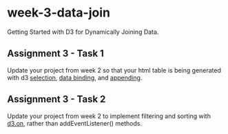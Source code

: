 # week-3-data-join
Getting Started with D3 for Dynamically Joining Data.

## Assignment 3 - Task 1
Update your project from week 2 so that your html table is being generated with d3 [selection](https://github.com/JHU-DataViz-Summer16/week-3-data-join/blob/master/week-3-data-join.html#L211), [data binding](https://github.com/JHU-DataViz-Summer16/week-3-data-join/blob/master/week-3-data-join.html#L222), and [appending](https://github.com/JHU-DataViz-Summer16/week-3-data-join/blob/master/week-3-data-join.html#L231).

## Assignment 3 - Task 2
Update your project from week 2 to implement filtering and sorting with [d3.on](https://github.com/JHU-DataViz-Summer16/week-3-data-join/blob/master/week-3-data-join.html#L255), rather than addEventListener() methods.
